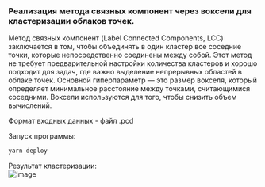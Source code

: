 ### ﻿Реализация метода связных компонент через воксели для кластеризации облаков точек.  

Метод связных компонент (Label Connected Components, LCC) заключается в том, чтобы объединять в один кластер все соседние точки, которые непосредственно соединены между собой. Этот метод не требует предварительной настройки количества кластеров и хорошо подходит для задач, где важно выделение непрерывных областей в облаке точек. Основной гиперпараметр — это размер вокселя, который определяет минимальное расстояние между точками, считающимися соседними. Воксели используются для того, чтобы снизить объем вычислений.

Формат входных данных - файл .pcd  

Запуск программы:  
```bash
yarn deploy
```

Результат кластеризации:  
![image](https://github.com/user-attachments/assets/62c0b199-a96e-47e6-9ed3-ed0a00787f17)
